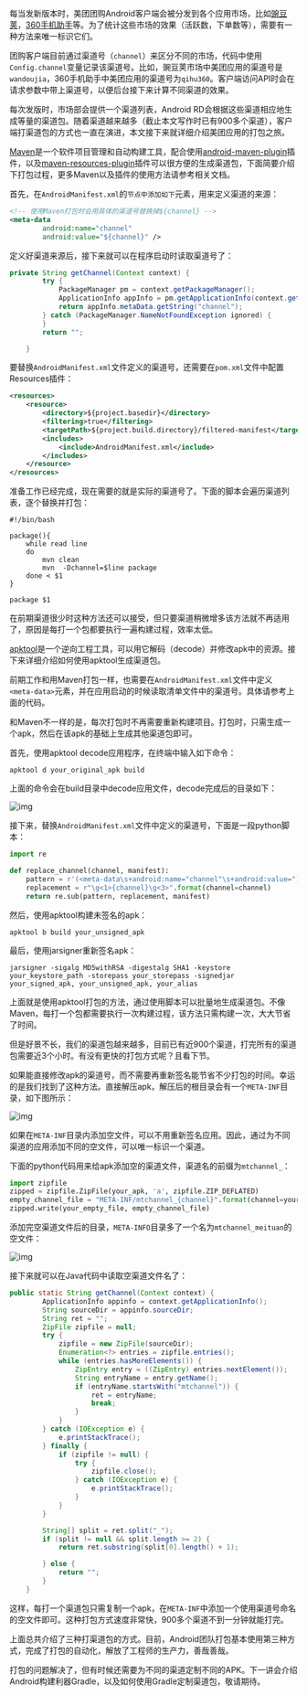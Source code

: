 每当发新版本时，美团团购Android客户端会被分发到各个应用市场，比如[豌豆荚](http://www.wandoujia.com/apps/com.sankuai.meituan)，[360手机助手](http://zhushou.360.cn/detail/index/soft_id/1068?recrefer=SE_D_美团)等。为了统计这些市场的效果（活跃数，下单数等），需要有一种方法来唯一标识它们。

团购客户端目前通过渠道号（`channel`）来区分不同的市场，代码中使用`Config.channel`变量记录该渠道号。比如，豌豆荚市场中美团应用的渠道号是`wandoujia`，360手机助手中美团应用的渠道号为`qihu360`。客户端访问API时会在请求参数中带上渠道号，以便后台接下来计算不同渠道的效果。

每次发版时，市场部会提供一个渠道列表，Android RD会根据这些渠道相应地生成等量的渠道包。随着渠道越来越多（截止本文写作时已有900多个渠道），客户端打渠道包的方式也一直在演进，本文接下来就详细介绍美团应用的打包之旅。

[Maven](http://maven.apache.org/)是一个软件项目管理和自动构建工具，配合使用[android-maven-plugin](https://code.google.com/p/maven-android-plugin/wiki/GettingStarted)插件，以及[maven-resources-plugin](http://maven.apache.org/plugins/maven-resources-plugin/)插件可以很方便的生成渠道包，下面简要介绍下打包过程，更多Maven以及插件的使用方法请参考相关文档。

首先，在`AndroidManifest.xml`的``节点中添加如下``元素，用来定义渠道的来源：

```xml
<!-- 使用Maven打包时会用具体的渠道号替换掉${channel} -->
<meta-data
        android:name="channel"
        android:value="${channel}" />
```

定义好渠道来源后，接下来就可以在程序启动时读取渠道号了：

```java
private String getChannel(Context context) {
        try {
            PackageManager pm = context.getPackageManager();
            ApplicationInfo appInfo = pm.getApplicationInfo(context.getPackageName(), PackageManager.GET_META_DATA);
            return appInfo.metaData.getString("channel");
        } catch (PackageManager.NameNotFoundException ignored) {
        }
        return "";

    }
```

要替换`AndroidManifest.xml`文件定义的渠道号，还需要在`pom.xml`文件中配置Resources插件：

```xml
<resources>           
    <resource>
        <directory>${project.basedir}</directory>
        <filtering>true</filtering>
        <targetPath>${project.build.directory}/filtered-manifest</targetPath>
        <includes>
            <include>AndroidManifest.xml</include>
        </includes>
    </resource>
</resources>
```

准备工作已经完成，现在需要的就是实际的渠道号了。下面的脚本会遍历渠道列表，逐个替换并打包：

```
#!/bin/bash

package(){
	while read line
	do
		mvn clean
		mvn  -Dchannel=$line package
	done < $1
}

package $1
```

在前期渠道很少时这种方法还可以接受，但只要渠道稍微增多该方法就不再适用了，原因是每打一个包都要执行一遍构建过程，效率太低。

[apktool](https://code.google.com/p/android-apktool/)是一个逆向工程工具，可以用它解码（decode）并修改apk中的资源。接下来详细介绍如何使用apktool生成渠道包。

前期工作和用Maven打包一样，也需要在`AndroidManifest.xml`文件中定义 `<meta-data>`元素，并在应用启动的时候读取清单文件中的渠道号。具体请参考上面的代码。

和Maven不一样的是，每次打包时不再需要重新构建项目。打包时，只需生成一个apk，然后在该apk的基础上生成其他渠道包即可。

首先，使用apktool decode应用程序，在终端中输入如下命令：

```
apktool d your_original_apk build 
```

上面的命令会在build目录中decode应用文件，decode完成后的目录如下：

![img](https://awps-assets.meituan.net/mit-x/blog-images-bundle-2014/3c880a77.jpg)

接下来，替换`AndroidManifest.xml`文件中定义的渠道号，下面是一段python脚本：

```python
import re

def replace_channel(channel, manifest):
	pattern = r'(<meta-data\s+android:name="channel"\s+android:value=")(\S+)("\s+/>)'
	replacement = r"\g<1>{channel}\g<3>".format(channel=channel)
	return re.sub(pattern, replacement, manifest)
```

然后，使用apktool构建未签名的apk：

```mariadb
apktool b build your_unsigned_apk
```

最后，使用jarsigner重新签名apk：

```
jarsigner -sigalg MD5withRSA -digestalg SHA1 -keystore your_keystore_path -storepass your_storepass -signedjar your_signed_apk, your_unsigned_apk, your_alias
```

上面就是使用apktool打包的方法，通过使用脚本可以批量地生成渠道包。不像Maven，每打一个包都需要执行一次构建过程，该方法只需构建一次，大大节省了时间。

但是好景不长，我们的渠道包越来越多，目前已有近900个渠道，打完所有的渠道包需要近3个小时。有没有更快的打包方式呢？且看下节。

如果能直接修改apk的渠道号，而不需要再重新签名能节省不少打包的时间。幸运的是我们找到了这种方法。直接解压apk，解压后的根目录会有一个`META-INF`目录，如下图所示：

![img](https://awps-assets.meituan.net/mit-x/blog-images-bundle-2014/b25b2615.jpg)

如果在`META-INF`目录内添加空文件，可以不用重新签名应用。因此，通过为不同渠道的应用添加不同的空文件，可以唯一标识一个渠道。

下面的python代码用来给apk添加空的渠道文件，渠道名的前缀为`mtchannel_`：

```python
import zipfile
zipped = zipfile.ZipFile(your_apk, 'a', zipfile.ZIP_DEFLATED) 
empty_channel_file = "META-INF/mtchannel_{channel}".format(channel=your_channel)
zipped.write(your_empty_file, empty_channel_file)
```

添加完空渠道文件后的目录，`META-INFO`目录多了一个名为`mtchannel_meituan`的空文件：

![img](https://awps-assets.meituan.net/mit-x/blog-images-bundle-2014/8eaa455e.jpg)

接下来就可以在Java代码中读取空渠道文件名了：

```java
public static String getChannel(Context context) {
        ApplicationInfo appinfo = context.getApplicationInfo();
        String sourceDir = appinfo.sourceDir;
        String ret = "";
        ZipFile zipfile = null;
        try {
            zipfile = new ZipFile(sourceDir);
            Enumeration<?> entries = zipfile.entries();
            while (entries.hasMoreElements()) {
                ZipEntry entry = ((ZipEntry) entries.nextElement());
                String entryName = entry.getName();
                if (entryName.startsWith("mtchannel")) {
                    ret = entryName;
                    break;
                }
            }
        } catch (IOException e) {
            e.printStackTrace();
        } finally {
            if (zipfile != null) {
                try {
                    zipfile.close();
                } catch (IOException e) {
                    e.printStackTrace();
                }
            }
        }

        String[] split = ret.split("_");
        if (split != null && split.length >= 2) {
            return ret.substring(split[0].length() + 1);

        } else {
            return "";
        }
    }
```

这样，每打一个渠道包只需复制一个apk，在`META-INF`中添加一个使用渠道号命名的空文件即可。这种打包方式速度非常快，900多个渠道不到一分钟就能打完。

上面总共介绍了三种打渠道包的方式。目前，Android团队打包基本使用第三种方式，完成了打包的自动化，解放了工程师的生产力，善哉善哉。

打包的问题解决了，但有时候还需要为不同的渠道定制不同的APK。下一讲会介绍Android构建利器Gradle，以及如何使用Gradle定制渠道包，敬请期待。